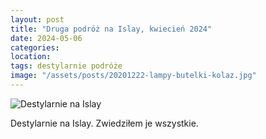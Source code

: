 ```yaml
---
layout: post
title: "Druga podróż na Islay, kwiecień 2024"
date: 2024-05-06
categories: 
location: 
tags: destylarnie podróże
image: "/assets/posts/20201222-lampy-butelki-kolaz.jpg"
---
```



<div class="post-image">
  <img src="{{ page.image }}" alt="Destylarnie na Islay" />
  <p class="post-image-caption">Destylarnie na Islay. Zwiedziłem je wszystkie.</p>
</div>


